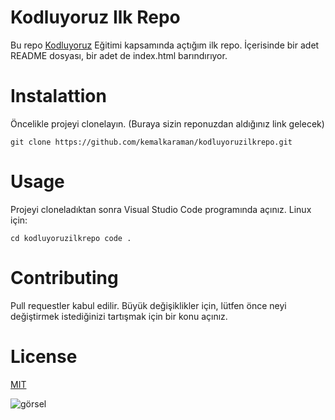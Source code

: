 # Kodluyoruz Ilk Repo

Bu repo [Kodluyoruz](https://courses.kodluyoruz.org/) Eğitimi kapsamında açtığım ilk repo. İçerisinde bir adet README dosyası, bir adet de index.html barındırıyor.

# Instalattion

Öncelikle projeyi clonelayın. (Buraya sizin reponuzdan aldığınız link gelecek)

`git clone https://github.com/kemalkaraman/kodluyoruzilkrepo.git`

# Usage

Projeyi cloneladıktan sonra Visual Studio Code programında açınız. Linux için:

`cd kodluyoruzilkrepo code .`

# Contributing

Pull requestler kabul edilir. Büyük değişiklikler için, lütfen önce neyi değiştirmek istediğinizi tartışmak için bir konu açınız.

# License

[MIT](https://choosealicense.com/licenses/mit/)

![görsel](C:\Users\kemal\OneDrive\Masaüstü\git\kodluyoruzilkrepo\repo-screnn.PNG)
